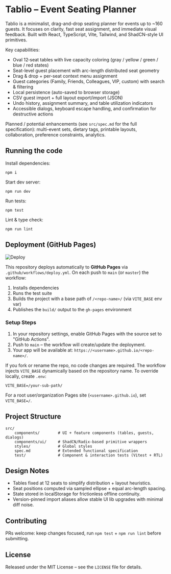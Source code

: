 # Tablio – Event Seating Planner

Tablio is a minimalist, drag-and-drop seating planner for events up to ~160 guests. It focuses on clarity, fast seat assignment, and immediate visual feedback. Built with React, TypeScript, Vite, Tailwind, and ShadCN-style UI primitives.

Key capabilities:
- Oval 12‑seat tables with live capacity coloring (gray / yellow / green / blue / red states)
- Seat-level guest placement with arc-length distributed seat geometry
- Drag & drop + per-seat context menu assignment
- Guest categories (Family, Friends, Colleagues, VIP, custom) with search & filtering
- Local persistence (auto-saved to browser storage)
- CSV guest import + full layout export/import (JSON)
- Undo history, assignment summary, and table utilization indicators
- Accessible dialogs, keyboard escape handling, and confirmation for destructive actions

Planned / potential enhancements (see `src/spec.md` for the full specification): multi-event sets, dietary tags, printable layouts, collaboration, preference constraints, analytics.

## Running the code

Install dependencies:

```
npm i
```

Start dev server:

```
npm run dev
```

Run tests:

```
npm test
```

Lint & type check:

```
npm run lint
```

## Deployment (GitHub Pages)

![Deploy](https://github.com/gingi/tablio/actions/workflows/deploy.yml/badge.svg)

This repository deploys automatically to **GitHub Pages** via `.github/workflows/deploy.yml`. On each push to `main` (or `master`) the workflow:

1. Installs dependencies
2. Runs the test suite
3. Builds the project with a base path of `/<repo-name>/` (via `VITE_BASE` env var)
4. Publishes the `build/` output to the `gh-pages` environment

### Setup Steps

1. In your repository settings, enable GitHub Pages with the source set to "GitHub Actions".
2. Push to `main` – the workflow will create/update the deployment.
3. Your app will be available at: `https://<username>.github.io/<repo-name>/`.

If you fork or rename the repo, no code changes are required. The workflow injects `VITE_BASE` dynamically based on the repository name. To override locally, create `.env`:

```
VITE_BASE=/your-sub-path/
```

For a root user/organization Pages site (`<username>.github.io`), set `VITE_BASE=/`.

## Project Structure

```
src/
	components/        # UI + feature components (tables, guests, dialogs)
	components/ui/     # ShadCN/Radix-based primitive wrappers
	styles/            # Global styles
	spec.md            # Extended functional specification
	test/              # Component & interaction tests (Vitest + RTL)
```

## Design Notes

- Tables fixed at 12 seats to simplify distribution + layout heuristics.
- Seat positions computed via sampled ellipse + equal arc-length spacing.
- State stored in localStorage for frictionless offline continuity.
- Version-pinned import aliases allow stable UI lib upgrades with minimal diff noise.

## Contributing

PRs welcome: keep changes focused, run `npm test` + `npm run lint` before submitting.

## License

Released under the MIT License – see the `LICENSE` file for details.
